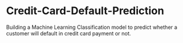 # Credit-Card-Default-Prediction
Building a Machine Learning Classification model to predict whether a customer will default in credit card payment or not.
